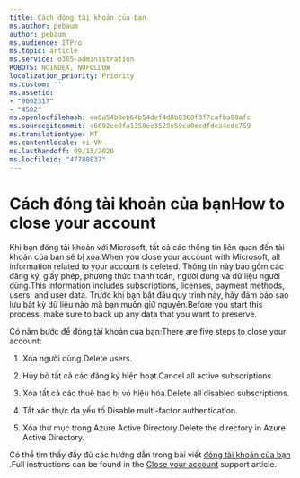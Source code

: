 ```yaml
---
title: Cách đóng tài khoản của bạn
ms.author: pebaum
author: pebaum
ms.audience: ITPro
ms.topic: article
ms.service: o365-administration
ROBOTS: NOINDEX, NOFOLLOW
localization_priority: Priority
ms.custom: ''
ms.assetid:
- "9002317"
- "4502"
ms.openlocfilehash: ea6a54b8eb64b54def4d8b8360f3f7cafba88afc
ms.sourcegitcommit: c6692ce0fa1358ec3529e59ca0ecdfdea4cdc759
ms.translationtype: MT
ms.contentlocale: vi-VN
ms.lasthandoff: 09/15/2020
ms.locfileid: "47780837"
---
```

# <a name="how-to-close-your-account"></a><span data-ttu-id="68ec1-102">Cách đóng tài khoản của bạn</span><span class="sxs-lookup"><span data-stu-id="68ec1-102">How to close your account</span></span>

<span data-ttu-id="68ec1-103">Khi bạn đóng tài khoản với Microsoft, tất cả các thông tin liên quan đến tài khoản của bạn sẽ bị xóa.</span><span class="sxs-lookup"><span data-stu-id="68ec1-103">When you close your account with Microsoft, all information related to your account is deleted.</span></span> <span data-ttu-id="68ec1-104">Thông tin này bao gồm các đăng ký, giấy phép, phương thức thanh toán, người dùng và dữ liệu người dùng.</span><span class="sxs-lookup"><span data-stu-id="68ec1-104">This information includes subscriptions, licenses, payment methods, users, and user data.</span></span> <span data-ttu-id="68ec1-105">Trước khi bạn bắt đầu quy trình này, hãy đảm bảo sao lưu bất kỳ dữ liệu nào mà bạn muốn giữ nguyên.</span><span class="sxs-lookup"><span data-stu-id="68ec1-105">Before you start this process, make sure to back up any data that you want to preserve.</span></span>

<span data-ttu-id="68ec1-106">Có năm bước để đóng tài khoản của bạn:</span><span class="sxs-lookup"><span data-stu-id="68ec1-106">There are five steps to close your account:</span></span>

1. <span data-ttu-id="68ec1-107">Xóa người dùng.</span><span class="sxs-lookup"><span data-stu-id="68ec1-107">Delete users.</span></span>

2. <span data-ttu-id="68ec1-108">Hủy bỏ tất cả các đăng ký hiện hoạt.</span><span class="sxs-lookup"><span data-stu-id="68ec1-108">Cancel all active subscriptions.</span></span>

3. <span data-ttu-id="68ec1-109">Xóa tất cả các thuê bao bị vô hiệu hóa.</span><span class="sxs-lookup"><span data-stu-id="68ec1-109">Delete all disabled subscriptions.</span></span>

4. <span data-ttu-id="68ec1-110">Tắt xác thực đa yếu tố.</span><span class="sxs-lookup"><span data-stu-id="68ec1-110">Disable multi-factor authentication.</span></span>

5. <span data-ttu-id="68ec1-111">Xóa thư mục trong Azure Active Directory.</span><span class="sxs-lookup"><span data-stu-id="68ec1-111">Delete the directory in Azure Active Directory.</span></span>

<span data-ttu-id="68ec1-112">Có thể tìm thấy đầy đủ các hướng dẫn trong bài viết [đóng tài khoản của bạn](https://docs.microsoft.com/microsoft-365/commerce/close-your-account) .</span><span class="sxs-lookup"><span data-stu-id="68ec1-112">Full instructions can be found in the [Close your account](https://docs.microsoft.com/microsoft-365/commerce/close-your-account) support article.</span></span>
